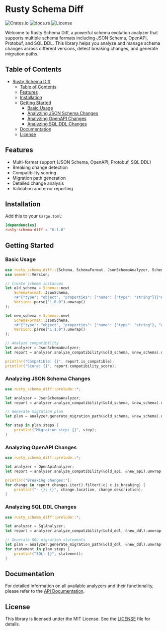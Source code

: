 # Rusty Schema Diff

![Crates.io](https://img.shields.io/crates/v/rusty-schema-diff) ![docs.rs](https://img.shields.io/docsrs/rusty-schema-diff) ![License](https://img.shields.io/crates/l/rusty-schema-diff)

Welcome to Rusty Schema Diff, a powerful schema evolution analyzer that supports multiple schema formats including JSON Schema, OpenAPI, Protobuf, and SQL DDL. This library helps you analyze and manage schema changes across different versions, detect breaking changes, and generate migration paths.

## Table of Contents

- [Rusty Schema Diff](#rusty-schema-diff)
  - [Table of Contents](#table-of-contents)
  - [Features](#features)
  - [Installation](#installation)
  - [Getting Started](#getting-started)
    - [Basic Usage](#basic-usage)
    - [Analyzing JSON Schema Changes](#analyzing-json-schema-changes)
    - [Analyzing OpenAPI Changes](#analyzing-openapi-changes)
    - [Analyzing SQL DDL Changes](#analyzing-sql-ddl-changes)
  - [Documentation](#documentation)
  - [License](#license)

## Features

- Multi-format support (JSON Schema, OpenAPI, Protobuf, SQL DDL)
- Breaking change detection
- Compatibility scoring
- Migration path generation
- Detailed change analysis
- Validation and error reporting

## Installation

Add this to your `Cargo.toml`:

```toml
[dependencies]
rusty-schema-diff = "0.1.0"
```

## Getting Started

### Basic Usage

```rust
use rusty_schema_diff::{Schema, SchemaFormat, JsonSchemaAnalyzer, SchemaAnalyzer};
use semver::Version;

// Create schema instances
let old_schema = Schema::new(
    SchemaFormat::JsonSchema,
    r#"{"type": "object", "properties": {"name": {"type": "string"}}}"#.to_string(),
    Version::parse("1.0.0").unwrap()
);

let new_schema = Schema::new(
    SchemaFormat::JsonSchema,
    r#"{"type": "object", "properties": {"name": {"type": "string"}, "age": {"type": "integer"}}}"#.to_string(),
    Version::parse("1.1.0").unwrap()
);

// Analyze compatibility
let analyzer = JsonSchemaAnalyzer;
let report = analyzer.analyze_compatibility(&old_schema, &new_schema).unwrap();

println!("Compatible: {}", report.is_compatible);
println!("Score: {}", report.compatibility_score);
```

### Analyzing JSON Schema Changes

```rust
use rusty_schema_diff::prelude::*;

let analyzer = JsonSchemaAnalyzer;
let report = analyzer.analyze_compatibility(&old_schema, &new_schema).unwrap();

// Generate migration plan
let plan = analyzer.generate_migration_path(&old_schema, &new_schema).unwrap();

for step in plan.steps {
    println!("Migration step: {}", step);
}
```

### Analyzing OpenAPI Changes

```rust
use rusty_schema_diff::prelude::*;

let analyzer = OpenApiAnalyzer;
let report = analyzer.analyze_compatibility(&old_api, &new_api).unwrap();

println!("Breaking changes:");
for change in report.changes.iter().filter(|c| c.is_breaking) {
    println!("- {}: {}", change.location, change.description);
}
```

### Analyzing SQL DDL Changes

```rust
use rusty_schema_diff::prelude::*;

let analyzer = SqlAnalyzer;
let report = analyzer.analyze_compatibility(&old_ddl, &new_ddl).unwrap();

// Generate SQL migration statements
let plan = analyzer.generate_migration_path(&old_ddl, &new_ddl).unwrap();
for statement in plan.steps {
    println!("SQL: {}", statement);
}
```

## Documentation

For detailed information on all available analyzers and their functionality, please refer to the [API Documentation](https://docs.rs/rusty-schema-diff).

## License

This library is licensed under the MIT License. See the [LICENSE](LICENSE.md) file for details.